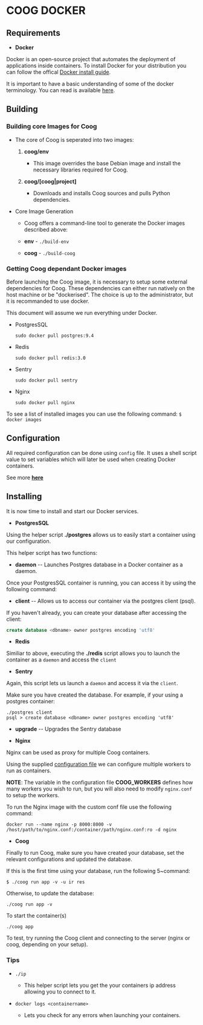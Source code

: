 
# COOG DOCKER

## Requirements

* **Docker**

Docker is an open-source project that automates the deployment of applications inside containers.
To install Docker for your distribution you can follow the offical [Docker install guide].

It is important to have a basic understanding of some of the docker terminology.
You can read is available [here](https://docs.docker.com/engine/reference/glossary/).

[Docker install guide]: https://docs.docker.com/engine/installation/


## Building

### Building core Images for Coog

* The core of Coog is seperated into two images:

	1. **coog/env**
		- This image overrides the base Debian image and 
		  install the necessary libraries required for Coog.
  
	2. **coog/[coog|project]**
	   - Downloads and installs Coog sources and pulls Python dependencies.

* Core Image Generation

	* Coog offers a command-line tool to generate the Docker images described above:

	- **env**  - `./build-env`

	- **coog** - `./build-coog`


### Getting Coog dependant Docker images

Before launching the Coog image, it is necessary to setup some external dependencies for Coog.
These dependencies can either run natively on the host machine or be "dockerised". The choice is up to the
administrator, but it is recommanded to use docker.

This document will assume we run everything under Docker.

* PostgresSQL

	`sudo docker pull postgres:9.4`
	
* Redis

	`sudo docker pull redis:3.0`
	
* Sentry

	`sudo docker pull sentry`
	
* Nginx

	`sudo docker pull nginx`


To see a list of installed images you can use the following command: `$ docker images`


## Configuration

All required configuration can be done using `config` file. It uses a shell script value to set variables
which will later be used when creating Docker containers.

See more [__here__](./config.md)

## Installing

It is now time to install and start our Docker services.

- **PostgresSQL**
   
Using the helper script __./postgres__ allows us to easily start a container using our configuration.

This helper script has two functions:

- **daemon** -- Launches Postgres database in a Docker container as a daemon.

Once your PostgresSQL container is running, you can access it by using the following command: 

- **client** -- Allows us to access our container via the postgres client (psql).

If you haven't already, you can create your database after accessing the client:

```sql
create database <dbname> owner postgres encoding 'utf8'
```

- **Redis**

Similiar to above, executing the __./redis__ script allows you to launch the container as a `daemon`
and access the `client`

- **Sentry**

Again, this script lets us launch a `daemon` and access it via the `client`.

Make sure you have created the database.
For example, if your using a postgres container:

```
./postgres client
psql > create database <dbname> owner postgres encoding 'utf8'
```

- **upgrade** -- Upgrades the Sentry database

- **Nginx**

Nginx can be used as proxy for multiple Coog containers.

Using the supplied [configuration file](./nginx.conf) we can configure 
multiple workers to run as containers. 

**NOTE**: The variable in the configuration file **COOG_WORKERS** defines how many workers you wish to run, but you will also need to modify `nginx.conf` to setup the workers.

To run the Nginx image with the custom conf file use the following command:

```
docker run --name nginx -p 8000:8000 -v /host/path/to/nginx.conf:/container/path/nginx.conf:ro -d nginx
```

- **Coog**

Finally to run Coog, make sure you have created your database, set the relevant configurations and updated the database.


If this is the first time using your database, run the following 5~command:

```
$ ./coog run app -v -u ir res
```

Otherwise, to update the database:

```
./coog run app -v 
```

To start the container(s)
```
./coog app
```


To test, try running the Coog client and connecting to the server (nginx or coog, depending on your setup).


### Tips

* `./ip` 
  - This helper script lets you get the your containers ip address allowing you to connect to it.

* `docker logs <containername>`
  - Lets you check for any errors when launching your containers.

